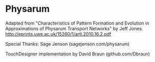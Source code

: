 # Physarum
Adapted from "Characteristics of Pattern
Formation and Evolution in
Approximations of Physarum
Transport Networks" by Jeff Jones
http://eprints.uwe.ac.uk/15260/1/artl.2010.16.2.pdf

Special Thanks:
Sage Jenson (sagejenson.com/physarum)

TouchDesigner implementation by David Braun (github.com/Dbraun)

